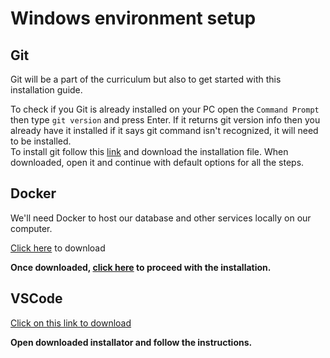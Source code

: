 # Windows environment setup

## Git
Git will be a part of the curriculum but also to get started with this installation guide.

To check if you Git is already installed on your PC open the `Command Prompt` then type `git version` and press Enter.
If it returns git version info then you already have it installed if it says git command isn't recognized, it will need to be installed.  
To install git follow this [link](https://git-scm.com/downloads) and download the installation file. When downloaded, open it and continue with default options for all the steps.

## Docker
We'll need Docker to host our database and other services locally on our computer.  

[Click here](https://desktop.docker.com/win/main/amd64/Docker%20Desktop%20Installer.exe) to download

**Once downloaded, [click here](https://docs.docker.com/desktop/install/windows-install/#install-interactively) to proceed with the installation.**

## VSCode

[Click on this link to download](https://code.visualstudio.com/docs/?dv=win)

**Open downloaded installator and follow the instructions.**
